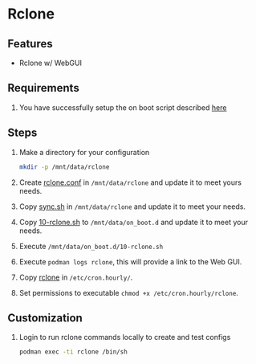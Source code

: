 # Rclone

## Features

- Rclone w/ WebGUI

## Requirements

1. You have successfully setup the on boot script described [here](https://github.com/boostchicken/udm-utilities/tree/master/on-boot-script)

## Steps

1. Make a directory for your configuration

    ```sh
    mkdir -p /mnt/data/rclone
    ```

2. Create [rclone.conf](https://rclone.org/commands/rclone_config/) in `/mnt/data/rclone` and update it to meet yours needs.
3. Copy [sync.sh](sync.sh) in `/mnt/data/rclone` and update it to meet your needs.
4. Copy [10-rclone.sh](10-rclone.sh) to `/mnt/data/on_boot.d` and update it to meet your needs.
5. Execute `/mnt/data/on_boot.d/10-rclone.sh`
6. Execute `podman logs rclone`, this will provide a link to the Web GUI.
7. Copy [rclone](rclone) in `/etc/cron.hourly/`.
8. Set permissions to executable `chmod +x /etc/cron.hourly/rclone`.

## Customization

1. Login to run rclone commands locally to create and test configs 

    ```sh
    podman exec -ti rclone /bin/sh
    ```
